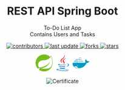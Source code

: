 <div align="center">
  <h1>REST API Spring Boot</h1>
  
  <p>
    To-Do List App <br/>
    Contains Users and Tasks
  </p>
  <p>
  <a href="https://github.com/edegan-furb/Rocketseat-Java/graphs/contributors">
    <img src="https://img.shields.io/github/contributors/edegan-furb/Rocketseat-Java" alt="contributors" />
  </a>
  <a href="">
    <img src="https://img.shields.io/github/last-commit/edegan-furb/Rocketseat-Java" alt="last update" />
  </a>
  <a href="https://github.com/edegan-furb/Rocketseat-Java/network/members">
    <img src="https://img.shields.io/github/forks/edegan-furb/Rocketseat-Java" alt="forks" />
  </a>
  <a href="https://github.com/edegan-furb/Rocketseat-Java/stargazers">
    <img src="https://img.shields.io/github/stars/edegan-furb/Rocketseat-Java" alt="stars" />
  </a>
</p>
<p>
 <img src="https://github.com/devicons/devicon/blob/master/icons/spring/spring-original.svg" title="Spring" alt="Spring" width="45" height="45"/>
 <img src="https://github.com/devicons/devicon/blob/master/icons/java/java-original.svg" title="java" alt="java" width="45" height="45"/>
 <img src="https://github.com/devicons/devicon/blob/master/icons/docker/docker-plain.svg" title="docker" alt="docker" width="45" height="45"/>
</p>
<p>
  <img src="https://github.com/edegan-furb/RocketSeat-ToDoList/blob/main/certificate.png" title="Certificate" alt="Certificate" width="600" height="372"/>
</p>
</div>

